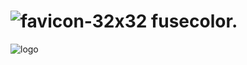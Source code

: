 # ![favicon-32x32](https://github.com/vishnu1002/fuse-color/assets/145321614/90f866a7-ccbc-4ab9-baa6-ad75145da8e2) fusecolor. 


![logo](https://github.com/vishnu1002/fuse-color/assets/145321614/051b84f9-9782-46bb-917b-de99d1486454)
